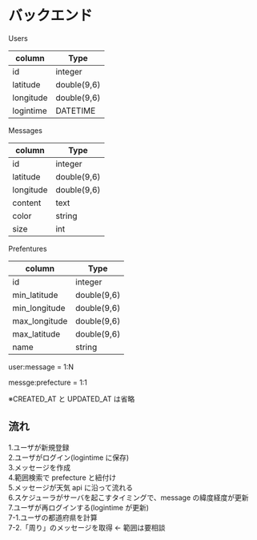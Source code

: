 # バックエンド

Users  

| column | Type |
| --- | --- |
| id | integer |
| latitude | double(9,6) |
| longitude | double(9,6) |
| logintime | DATETIME | 



Messages  

| column | Type |
| --- | --- |
| id | integer |
| latitude | double(9,6) |
| longitude | double(9,6) |
| content | text |
| color | string |
| size | int |


Prefentures  

| column | Type |
| --- | --- |
| id | integer |
| min_latitude | double(9,6) |
| min_longitude | double(9,6) |
| max_longitude | double(9,6) |
| max_latitude | double(9,6) |
| name | string |

user:message = 1:N

messge:prefecture = 1:1

※CREATED_AT と UPDATED_AT は省略

## 流れ

1.ユーザが新規登録  
2.ユーザがログイン(logintime に保存)  
3.メッセージを作成  
4.範囲検索で prefecture と紐付け  
5.メッセージが天気 api に沿って流れる  
6.スケジューラがサーバを起こすタイミングで、message の緯度経度が更新  
7.ユーザが再ログインする(logintime が更新)  
7-1.ユーザの都道府県を計算  
7-2.「周り」のメッセージを取得 ← 範囲は要相談
